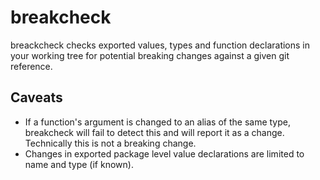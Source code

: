 # breakcheck

breackcheck checks exported values, types and function declarations in your working tree for potential breaking changes against a given git reference. 

## Caveats

* If a function's argument is changed to an alias of the same type, breakcheck will fail to detect this and will report it as a change. Technically this is not a breaking change.
* Changes in exported package level value declarations are limited to name and type (if known). 
